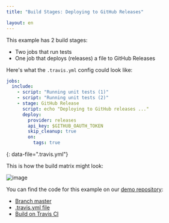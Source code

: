 ```yaml
---
title: "Build Stages: Deploying to GitHub Releases"

layout: en
---
```


This example has 2 build stages:

* Two jobs that run tests
* One job that deploys (releases) a file to GitHub Releases

Here's what the `.travis.yml` config could look like:

```yaml
jobs:
  include:
    - script: "Running unit tests (1)"
    - script: "Running unit tests (2)"
    - stage: GitHub Release
      script: echo "Deploying to GitHub releases ..."
      deploy:
        provider: releases
        api_key: $GITHUB_OAUTH_TOKEN
        skip_cleanup: true
        on:
          tags: true
```
{: data-file=".travis.yml"}

This is how the build matrix might look:

![image](https://cloud.githubusercontent.com/assets/2208/25899452/37a973de-3590-11e7-9e95-8dbe31528a33.png)

You can find the code for this example on our [demo repository](https://github.com/travis-ci/build-stages-demo):

* [Branch master](https://github.com/travis-ci/build-stages-demo/tree/deploy-github-releases)
* [.travis.yml file](https://github.com/travis-ci/build-stages-demo/blob/deploy-github-releases/.travis.yml)
* [Build on Travis CI](https://travis-ci.org/travis-ci/build-stages-demo/builds/230744658)
